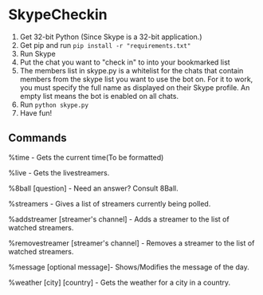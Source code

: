 SkypeCheckin
==============

1. Get 32-bit Python (Since Skype is a 32-bit application.) 
2. Get pip and run `pip install -r "requirements.txt"`
3. Run Skype
4. Put the chat you want to "check in" to into your bookmarked list
5. The members list in skype.py is a whitelist for the chats that contain members from the skype list you want to use the bot on.  For it to work, you must specify the full name as displayed on their Skype profile.  An empty list means the bot is enabled on all chats.
6. Run `python skype.py`
7. Have fun!

Commands
--------------
%time - Gets the current time(To be formatted)

%live - Gets the livestreamers.

%8ball [question] - Need an answer? Consult 8Ball.

%streamers - Gives a list of streamers currently being polled.

%addstreamer [streamer's channel] - Adds a streamer to the list of watched streamers.

%removestreamer [streamer's channel] - Removes a streamer to the list of watched streamers.

%message [optional message]- Shows/Modifies the message of the day.

%weather [city] [country] - Gets the weather for a city in a country.
